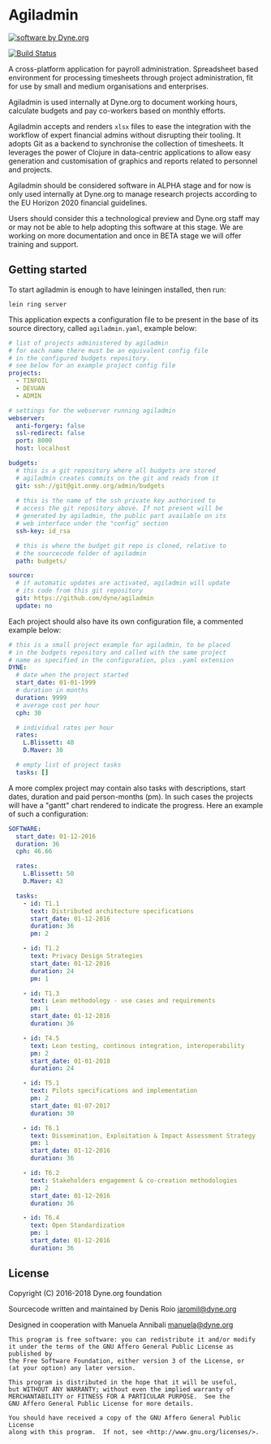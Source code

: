 # Agiladmin

<a href="https://www.dyne.org"><img
	src="https://secrets.dyne.org/static/img/swbydyne.png"
		alt="software by Dyne.org"
			title="software by Dyne.org" class="pull-right"></a>


[![Build Status](https://travis-ci.org/dyne/Agiladmin.svg?branch=master)](https://travis-ci.org/dyne/Agiladmin)


A cross-platform application for payroll administration. Spreadsheet
based environment for processing timesheets through project
administration, fit for use by small and medium organisations and
enterprises.

Agiladmin is used internally at Dyne.org to document working hours,
calculate budgets and pay co-workers based on monthly efforts.

Agiladmin accepts and renders `xlsx` files to ease the integration with
the workflow of expert financial admins without disrupting their
tooling. It adopts Git as a backend to synchronise the collection of
timesheets. It leverages the power of Clojure in data-centric
applications to allow easy generation and customisation of graphics
and reports related to personnel and projects.

Agiladmin should be considered software in ALPHA stage and for now is
only used internally at Dyne.org to manage research projects according
to the EU Horizon 2020 financial guidelines.

Users should consider this a technological preview and Dyne.org staff may or may not be able to help adopting this software at this stage. We are working on more documentation and once in BETA stage we will offer training and support.

## Getting started

To start agiladmin is enough to have leiningen installed, then run:

```
lein ring server
```

This application expects a configuration file to be present in the base of its source directory, called `agiladmin.yaml`, example below:

```yaml
# list of projects administered by agiladmin
# for each name there must be an equivalent config file
# in the configured budgets repository.
# see below for an example project config file
projects:
  - TINFOIL
  - DEVUAN
  - ADMIN

# settings for the webserver running agiladmin
webserver:
  anti-forgery: false
  ssl-redirect: false
  port: 8000
  host: localhost

budgets:
  # this is a git repository where all budgets are stored
  # agiladmin creates commits on the git and reads from it
  git: ssh://git@git.onmy.org/admin/budgets
  
  # this is the name of the ssh private key authorised to
  # access the git repository above. If not present will be
  # generated by agiladmin, the public part available on its
  # web interface under the "config" section
  ssh-key: id_rsa

  # this is where the budget git repo is cloned, relative to
  # the sourcecode folder of agiladmin
  path: budgets/

source:
  # if automatic updates are activated, agiladmin will update
  # its code from this git repository
  git: https://github.com/dyne/agiladmin
  update: no
```

Each project should also have its own configuration file, a commented
example below:

```yaml
# this is a small project example for agiladmin, to be placed
# in the budgets repository and called with the same project
# name as specified in the configuration, plus .yaml extension
DYNE:
  # date when the project started
  start_date: 01-01-1999
  # duration in months
  duration: 9999
  # average cost per hour
  cph: 30

  # individual rates per hour
  rates:
    L.Blissett: 40
    D.Maver: 30	

  # empty list of project tasks
  tasks: []
```

A more complex project may contain also tasks with descriptions, start dates, duration and paid person-months (pm). In such cases the projects will have a "gantt" chart rendered to indicate the progress. Here an example of such a configuration:

```yaml
SOFTWARE:
  start_date: 01-12-2016
  duration: 36
  cph: 46.66

  rates:
    L.Blissett: 50
    D.Maver: 43

  tasks:
    - id: T1.1
      text: Distributed architecture specifications
      start_date: 01-12-2016
      duration: 36
      pm: 2

    - id: T1.2
      text: Privacy Design Strategies
      start_date: 01-12-2016
      duration: 24
      pm: 1

    - id: T1.3
      text: Lean methodology - use cases and requirements
      pm: 1
      start_date: 01-12-2016
      duration: 36

    - id: T4.5
      text: Lean testing, continous integration, interoperability 
      pm: 2
      start_date: 01-01-2018
      duration: 24

    - id: T5.1
      text: Pilots specifications and implementation
      pm: 2
      start_date: 01-07-2017
      duration: 30

    - id: T6.1
      text: Dissemination, Exploitation & Impact Assessment Strategy
      pm: 1
      start_date: 01-12-2016
      duration: 36

    - id: T6.2
      text: Stakeholders engagement & co-creation methodologies
      pm: 2
      start_date: 01-12-2016
      duration: 36

    - id: T6.4
      text: Open Standardization
      pm: 1
      start_date: 01-12-2016
      duration: 36
```

## License

Copyright (C) 2016-2018 Dyne.org foundation

Sourcecode written and maintained by Denis Roio <jaromil@dyne.org>

Designed in cooperation with Manuela Annibali <manuela@dyne.org>

```
This program is free software: you can redistribute it and/or modify
it under the terms of the GNU Affero General Public License as published by
the Free Software Foundation, either version 3 of the License, or
(at your option) any later version.

This program is distributed in the hope that it will be useful,
but WITHOUT ANY WARRANTY; without even the implied warranty of
MERCHANTABILITY or FITNESS FOR A PARTICULAR PURPOSE.  See the
GNU Affero General Public License for more details.

You should have received a copy of the GNU Affero General Public License
along with this program.  If not, see <http://www.gnu.org/licenses/>.
```
